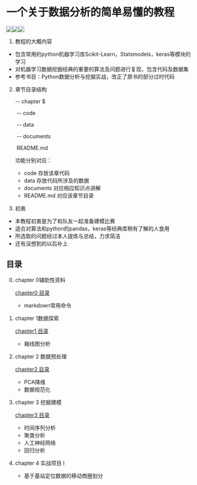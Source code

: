 # 一个关于数据分析的简单易懂的教程

![](https://img.shields.io/badge/language-python3.6-blue.svg)![](https://img.shields.io/badge/release-v1.0-brightgreen.svg)![](https://img.shields.io/badge/type-tutorial-red.svg)

1. 教程的大概内容

- 包含常用的python机器学习库Scikit-Learn，Statsmodels，keras等模块的学习
- 对机器学习数据挖掘经典的重要的算法及问题进行复现，包含代码及数据集
- 参考书目：Python数据分析与挖掘实战，改正了原书的部分过时代码

2. 章节目录结构

   -- chapter $

   ​    -- code

   ​    -- data

   ​    -- documents

   ​    README.md

   功能分别对应：

   - code 存放该章代码
   - data 存放代码所涉及的数据
   - documents 对应相应知识点讲解
   - README.md 对应该章节目录

2. 初衷

- 本教程初衷是为了和队友一起准备建模比赛
- 适合对算法和python的pandas，keras等经典库稍有了解的人食用
- 所选取的问题经过本人提炼与总结，力求简洁
- 还有没想到的以后补上

## 目录

0. chapter 0辅助性资料

      [chapter0 目录](https://github.com/hj24/Data-analysis-tutorial/tree/master/chapter0)

      - markdown常用命令

1. chapter 1数据探索

   [chapter1 目录](https://github.com/hj24/Data-analysis-tutorial/tree/master/chapter1)

   - 箱线图分析

2. chapter 2 数据预处理

   [chapter2 目录](https://github.com/hj24/Data-analysis-tutorial/tree/master/chapter2)

   - PCA降维
   - 数据规范化

3. chapter 3 挖掘建模

   [chapter3 目录](https://github.com/hj24/Data-analysis-tutorial/tree/master/chapter3)

   - 时间序列分析
   - 聚类分析
   - 人工神经网络
   - 回归分析

4. chapter 4 实战项目 I 

   - 基于基站定位数据的移动商圈划分


